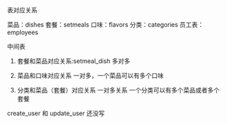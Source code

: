 表对应关系

菜品：dishes
套餐：setmeals
口味：flavors
分类：categories
员工表：employees

中间表

1. 套餐和菜品对应关系:setmeal_dish
   多对多

2. 菜品和口味对应关系
   一对多，一个菜品可以有多个口味

3. 分类和菜品（套餐）对应关系
   一对多关系
   一个分类可以有多个菜品或者多个套餐

create_user 和 update_user 还没写
